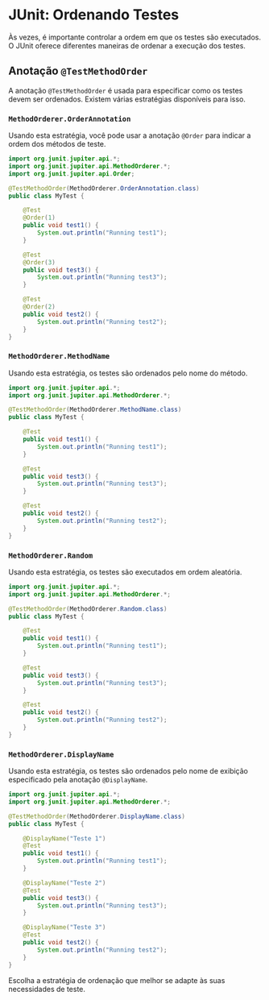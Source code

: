 # JUnit: Ordenando Testes

Às vezes, é importante controlar a ordem em que os testes são executados. O JUnit oferece diferentes maneiras de ordenar a execução dos testes.

## Anotação `@TestMethodOrder`

A anotação `@TestMethodOrder` é usada para especificar como os testes devem ser ordenados. Existem várias estratégias disponíveis para isso.

### `MethodOrderer.OrderAnnotation`

Usando esta estratégia, você pode usar a anotação `@Order` para indicar a ordem dos métodos de teste.

```java
import org.junit.jupiter.api.*;
import org.junit.jupiter.api.MethodOrderer.*;
import org.junit.jupiter.api.Order;

@TestMethodOrder(MethodOrderer.OrderAnnotation.class)
public class MyTest {

    @Test
    @Order(1)
    public void test1() {
        System.out.println("Running test1");
    }

    @Test
    @Order(3)
    public void test3() {
        System.out.println("Running test3");
    }

    @Test
    @Order(2)
    public void test2() {
        System.out.println("Running test2");
    }
}
```

### `MethodOrderer.MethodName`

Usando esta estratégia, os testes são ordenados pelo nome do método.

```java
import org.junit.jupiter.api.*;
import org.junit.jupiter.api.MethodOrderer.*;

@TestMethodOrder(MethodOrderer.MethodName.class)
public class MyTest {

    @Test
    public void test1() {
        System.out.println("Running test1");
    }

    @Test
    public void test3() {
        System.out.println("Running test3");
    }

    @Test
    public void test2() {
        System.out.println("Running test2");
    }
}
```

### `MethodOrderer.Random`

Usando esta estratégia, os testes são executados em ordem aleatória.

```java
import org.junit.jupiter.api.*;
import org.junit.jupiter.api.MethodOrderer.*;

@TestMethodOrder(MethodOrderer.Random.class)
public class MyTest {

    @Test
    public void test1() {
        System.out.println("Running test1");
    }

    @Test
    public void test3() {
        System.out.println("Running test3");
    }

    @Test
    public void test2() {
        System.out.println("Running test2");
    }
}
```

### `MethodOrderer.DisplayName`

Usando esta estratégia, os testes são ordenados pelo nome de exibição especificado pela anotação `@DisplayName`.

```java
import org.junit.jupiter.api.*;
import org.junit.jupiter.api.MethodOrderer.*;

@TestMethodOrder(MethodOrderer.DisplayName.class)
public class MyTest {

    @DisplayName("Teste 1")
    @Test
    public void test1() {
        System.out.println("Running test1");
    }

    @DisplayName("Teste 2")
    @Test
    public void test3() {
        System.out.println("Running test3");
    }

    @DisplayName("Teste 3")
    @Test
    public void test2() {
        System.out.println("Running test2");
    }
}
```

Escolha a estratégia de ordenação que melhor se adapte às suas necessidades de teste.